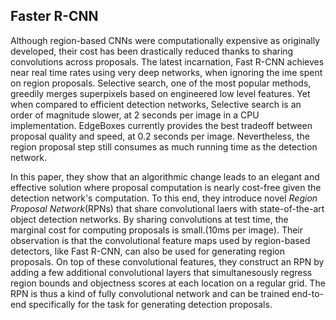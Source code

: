 ## Faster R-CNN

Although region-based CNNs were computationally expensive as originally developed, their cost has been drastically reduced thanks to sharing convolutions across proposals. The latest incarnation, Fast R-CNN achieves near real time rates using very deep networks, when ignoring the ime spent on region proposals. Selective search, one of the most popular methods, greedily merges superpixels based on engineered low level features. Yet when compared to efficient detection networks, Selective search is an order of magnitude slower, at 2 seconds per image in a CPU implementation. EdgeBoxes currently provides the best tradeoff between proposal quality and speed, at 0.2 seconds per image. Nevertheless, the region proposal step still consumes as much running time as the detection network. 
 
 In this paper, they show that an algorithmic change leads to an elegant and effective solution where proposal computation is nearly cost-free given the detection network's computation. To this end, they introduce novel _Region Proposal Network_(RPNs) that share convolutional laers with state-of-the-art object detection networks. By sharing convolutions at test time, the marginal cost for computing proposals is small.(10ms per image). Their observation is that the convolutional feature maps used by region-based detectors, like Fast R-CNN, can also be used for generating region proposals. On top of these convolutional features, they construct an RPN by adding a few additional convolutional layers that simultanesously regress region bounds and objectness scores at each location on a regular grid. The RPN is thus a kind of fully convolutional network and can be trained end-to-end specifically for the task for generating detection proposals. 
